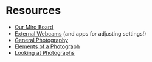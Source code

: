 # Resources

- [Our Miro Board](https://tinyurl.com/xphoto-s22-miro)
- [External Webcams](https://tinyurl.com/externalwebcams) (and apps for adjusting settings!)
- [General Photography](https://github.com/ellennickles/xphoto-s22/blob/main/resources/general-photography.md)
- [Elements of a Photograph](https://github.com/ellennickles/xphoto-s22/blob/main/resources/photograph-elements.md)
- [Looking at Photographs](https://github.com/ellennickles/xphoto-s22/blob/main/resources/looking-at-photographs.md)
